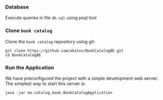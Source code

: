 ### Database

Execute queries in file `db.sql` using psql tool

### Clone `book catalog`

Clone the `book catalog` repository using git:

```
git clone https://github.com/akalev/BookCatalogBE.git
cd BookCatalogBE
```

### Run the Application

We have preconfigured the project with a simple development web server. The simplest way to start
this server is:

```
java -jar ee.catalog.book.BookCatalogApplication
```